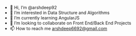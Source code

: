 - 👋 Hi, I’m @arshdeep92
- 👀 I’m interested in Data Structure and Algorithms
- 🌱 I’m currently learning AngularJS
- 💞️ I’m looking to collaborate on Front End/Back End Projects
- 📫 How to reach me arshdeep6692@gmail.com

<!---
arshdeep92/arshdeep92 is a ✨ special ✨ repository because its `README.md` (this file) appears on your GitHub profile.
You can click the Preview link to take a look at your changes.
--->
